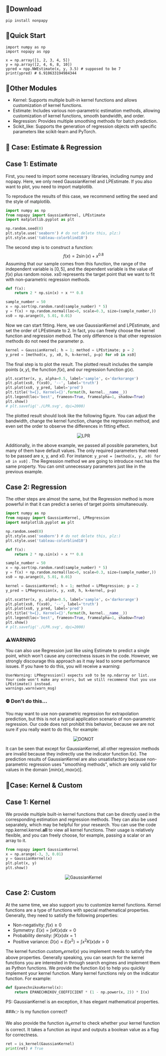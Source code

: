 ## 🚀Download
`
pip install nonpapy
`

## 🎉Quick Start
```
import numpy as np
import nopapy as npp

x = np.array([1, 2, 3, 4, 5])
y = np.array([2, 4, 6, 8, 10])
ypred = npp.NWEstimate(x, y, 3.5) # supposed to be 7
print(ypred) # 6.910633194984344
```

## 🎨Other Modules
- Kernel: Supports multiple built-in kernel functions and allows customization of kernel functions.
- Estimate: Includes various non-parametric estimation methods, allowing customization of kernel functions, smooth bandwidth, and order.
- Regression: Provides multiple smoothing methods for batch prediction.
- Scikit_like: Supports the generation of regression objects with specific parameters like scikit-learn and PyTorch.

## 🎰 Case: Estimate & Regression
## Case 1: Estimate
First, you need to import some necessary libraries, including numpy and nopapy. Here, we only need GaussianKernel and LPEstimate. If you also want to plot, you need to import matplotlib.

To reproduce the results of this case, we recommend setting the seed and the style of matplotlib.

```python
import numpy as np
from nopapy import GaussianKernel, LPEstimate
import matplotlib.pyplot as plt

np.random.seed(0)
plt.style.use('seaborn') # do not delete this, plz:)
plt.style.use('tableau-colorblind10')
```

The second step is to construct a function:
$$f(x) = 2 \sin(x) + x^{0.8}$$
Assuming that our sample comes from this function, the range of the independent variable is $[0, 5]$, and the dependent variable is the value of $f(x)$ plus random noise. xs0 represents the target point that we want to fit with non-parametric regression methods.
```python
def f(x):
    return 2 * np.sin(x) + x ** 0.8

sample_number = 50
x = np.sort(np.random.rand(sample_number) * 5)
y = f(x) + np.random.normal(loc=0, scale=0.3, size=(sample_number,))
xs0 = np.arange(0, 5.01, 0.01)
```
Now we can start fitting. Here, we use GaussianKernel and LPEstimate, and set the order of LPEstimate to 2. In fact, you can freely choose the kernel function and regression method. The only difference is that other regression methods do not need the parameter p.
```python
kernel = GaussianKernel; h = 1; method = LPEstimate; p = 2
y_pred = [method(x, y, x0, h, k=kernel, p=p) for x0 in xs0]
```
The final step is to plot the result. The plotted result includes the sample points $(x, y)$, the function $f(x)$, and our regression function $g(x)$.
```python
plt.scatter(x, y, alpha=0.5, label='sample', c='darkorange')
plt.plot(xs0, f(xs0), '--', label='truth')
plt.plot(xs0, y_pred, label='pred')
plt.title('h={}, Kernel={}'.format(h, kernel.__name__))
plt.legend(loc='best', frameon=True, framealpha=1, shadow=True)
plt.show()
# plt.savefig('./LPR.svg', dpi=2000)
```
The plotted result should look like the following figure. You can adjust the bandwidth, change the kernel function, change the regression method, and even set the order to observe the differences in fitting effect.

<div align="center">
    <img src="./pictures/LPR.svg" alt="LPR">
</div>

Additionally, in the above example, we passed all possible parameters, but many of them have default values. The only required parameters that need to be passed are x, y, and x0.
For instance:
`
y_pred = [method(x, y, x0) for x0 in xs0]
`
. The Regression method we are going to introduce next has the same property. You can omit unnecessary parameters just like in the previous example.
## Case 2: Regression
The other steps are almost the same, but the Regression method is more powerful in that it can predict a series of target points simultaneously.
```python
import numpy as np
from nopapy import GaussianKernel, LPRegression
import matplotlib.pyplot as plt

np.random.seed(0)
plt.style.use('seaborn') # do not delete this, plz:)
plt.style.use('tableau-colorblind10')

def f(x):
    return 2 * np.sin(x) + x ** 0.8

sample_number = 50
x = np.sort(np.random.rand(sample_number) * 5)
y = f(x) + np.random.normal(loc=0, scale=0.3, size=(sample_number,))
xs0 = np.arange(0, 5.01, 0.01)

kernel = GaussianKernel; h = 1; method = LPRegression; p = 2
y_pred = LPRegression(x, y, xs0, h, k=kernel, p=p)

plt.scatter(x, y, alpha=0.5, label='sample', c='darkorange')
plt.plot(xs0, f(xs0), '--', label='truth')
plt.plot(xs0, y_pred, label='pred')
plt.title('h={}, Kernel={}'.format(h, kernel.__name__))
plt.legend(loc='best', frameon=True, framealpha=1, shadow=True)
plt.show()
# plt.savefig('./LPR.svg', dpi=2000)
```

### ⚠️WARNING
You can also use Regression just like using Estimate to predict a single point, which won't cause any correctness issues in the code.
However, we strongly discourage this approach as it may lead to some performance issues.
If you have to do this, you will receive a warning:
```
UserWarning: LPRegression() expects xs0 to be np.ndarray or list.
Your code won't make any errors, but we still recommend that you use LPEstimate() instead.
warnings.warn(warn_msg) 
```

### ⛔  Don't do this...
You may want to use non-parametric regression for extrapolation prediction, but this is not a typical application scenario of non-parametric regression.
Our code does not prohibit this behavior, because we are not sure if you really want to do this, for example:

<div align="center">
    <img src="./pictures/DONOT.svg" alt="DONOT">
</div>

It can be seen that except for GaussianKernel, all other regression methods are invalid because they indirectly use the indicator function $I(x)$.
The prediction results of GaussianKernel are also unsatisfactory because non-parametric regression uses "smoothing methods", which are only valid for values in the domain $[min(x), max(x)]$.
## 🎰Case: Kernel & Custom
## Case 1: Kernel
We provide multiple built-in kernel functions that can be directly used in the corresponding estimation and regression methods. They can also be used separately, which may be helpful for your research.
You can use the code
npp.kernel.kernel.__all__
to view all kernel functions. Their usage is relatively flexible, and you can freely choose, for example, passing a scalar or an array to it.
```python
from nopapy import GaussianKernel
x = np.arange(-3, 3, 0.01)
y = GaussianKernel(x)
plt.plot(x, y)
plt.show()
```
<div align="center">
    <img src="./pictures/GaussianKernel.svg" alt="GaussianKernel">
</div>


## Case 2: Custom

At the same time, we also support you to customize kernel functions. Kernel functions are a type of functions with special mathematical properties. Generally, they need to satisfy the following properties:

- Non-negativity: $f(x) \geq 0$
- Symmetry: $E(x) =\int xK(x) dx=0$
- Probability density: $\int K(x) dx=1$
- Positive variance: $D(x)=E(x^2)=\int x^2K(x) dx>0$

The kernel function $custom_kernel(x)$ you implement needs to satisfy the above properties. Generally speaking, you can search for the kernel functions you are interested in through search engines and implement them as Python functions.
We provide the function $I(x)$ to help you quickly implement your kernel function. Many kernel functions rely on the indicator function. For example:
```python
def EpanechnikovKernel(x):
    return EPANECHNIKOV_COEFFICIENT * (1 - np.power(x, 2)) * I(x)
```
PS: GaussianKernel is an exception, it has elegant mathematical properties.

###👉 Is my function correct?

We also provide the function $is_kernel$ to check whether your kernel function is correct. It takes a function as input and outputs a boolean value as a flag for correctness.
```python
ret = is_kernel(GaussianKernel)
print(ret) # True
```
